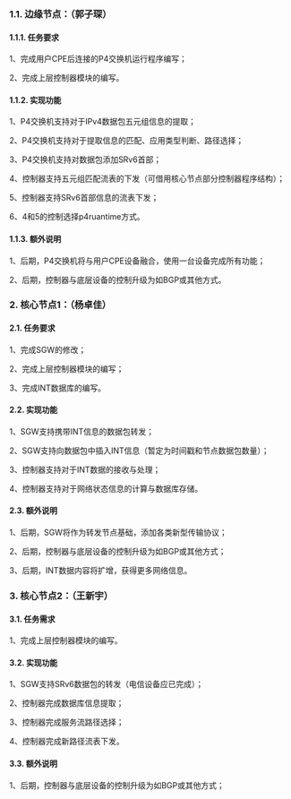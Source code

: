 ### 1.1. 边缘节点：（郭子琛）
#### 1.1.1. 任务要求
1、完成用户CPE后连接的P4交换机运行程序编写；

2、完成上层控制器模块的编写。

#### 1.1.2. 实现功能
1、P4交换机支持对于IPv4数据包五元组信息的提取；

2、P4交换机支持对于提取信息的匹配、应用类型判断、路径选择；

3、P4交换机支持对数据包添加SRv6首部；

4、控制器支持五元组匹配流表的下发（可借用核心节点部分控制器程序结构）；

5、控制器支持SRv6首部信息的流表下发；

6、4和5的控制选择p4ruantime方式。

#### 1.1.3. 额外说明
1、后期，P4交换机将与用户CPE设备融合，使用一台设备完成所有功能；

2、后期，控制器与底层设备的控制升级为如BGP或其他方式。

### 2. 核心节点1：（杨卓佳）
#### 2.1. 任务要求
1、完成SGW的修改；

2、完成上层控制器模块的编写；

3、完成INT数据库的编写。

#### 2.2. 实现功能
1、SGW支持携带INT信息的数据包转发；

2、SGW支持向数据包中插入INT信息（暂定为时间戳和节点数据包数量）；

3、控制器支持对于INT数据的接收与处理；

4、控制器支持对于网络状态信息的计算与数据库存储。

#### 2.3. 额外说明
1、后期，SGW将作为转发节点基础，添加各类新型传输协议；

2、后期，控制器与底层设备的控制升级为如BGP或其他方式；

3、后期，INT数据内容将扩增，获得更多网络信息。

### 3. 核心节点2：（王新宇）
#### 3.1. 任务需求
1、完成上层控制器模块的编写。

#### 3.2. 实现功能
1、SGW支持SRv6数据包的转发（电信设备应已完成）；

2、控制器完成数据库信息提取；

3、控制器完成服务流路径选择；

4、控制器完成新路径流表下发。

#### 3.3. 额外说明
1、后期，控制器与底层设备的控制升级为如BGP或其他方式；